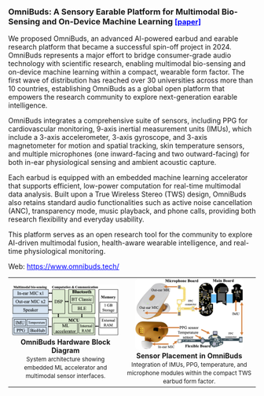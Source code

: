 <h3 id="omnibuds" short-label = "OmniBuds: Multimodal Sensing"> OmniBuds: A Sensory Earable Platform for Multimodal Bio-Sensing and On-Device Machine Learning
<a href="https://arxiv.org/abs/2410.04775" style="color: blue; font-size: 0.9em;">[paper]</a>
</h3>

We proposed OmniBuds, an advanced AI-powered earbud and earable research platform that became a successful spin-off project in 2024. OmniBuds represents a major effort to bridge consumer-grade audio technology with scientific research, enabling multimodal bio-sensing and on-device machine learning within a compact, wearable form factor. The first wave of distribution has reached over 30 universities across more than 10 countries, establishing OmniBuds as a global open platform that empowers the research community to explore next-generation earable intelligence.

OmniBuds integrates a comprehensive suite of sensors, including PPG for cardiovascular monitoring, 9-axis inertial measurement units (IMUs), which include a 3-axis accelerometer, 3-axis gyroscope, and 3-axis magnetometer for motion and spatial tracking, skin temperature sensors, and multiple microphones (one inward-facing and two outward-facing) for both in-ear physiological sensing and ambient acoustic capture.

Each earbud is equipped with an embedded machine learning accelerator that supports efficient, low-power computation for real-time multimodal data analysis.
Built upon a True Wireless Stereo (TWS) design, OmniBuds also retains standard audio functionalities such as active noise cancellation (ANC), transparency mode, music playback, and phone calls, providing both research flexibility and everyday usability.

This platform serves as an open research tool for the community to explore AI-driven multimodal fusion, health-aware wearable intelligence, and real-time physiological monitoring.

<p>
Web: <a href="https://www.omnibuds.tech/" style="color:blue;">https://www.omnibuds.tech/</a><br>
</p>

<table style="text-align:center; margin:auto;">
<tr>

<td>
<a href="/assets/paper_img/OmniBuds/HW.png">
    <img src="/assets/paper_img/OmniBuds/HW.png" style="width:35vw; border-radius:8px;"/>
</a>
<div><b>OmniBuds Hardware Block Diagram</b><br><small>System architecture showing embedded ML accelerator and multimodal sensor interfaces.</small></div>
</td>

<td>
<a href="/assets/paper_img/OmniBuds/System.jpg">
    <img src="/assets/paper_img/OmniBuds/System.jpg" style="width:23vw; border-radius:8px;"/>
</a>
<div><b>Sensor Placement in OmniBuds</b><br><small>Integration of IMUs, PPG, temperature, and microphone modules within the compact TWS earbud form factor.</small></div>
</td>

</tr>
</table>
